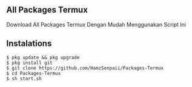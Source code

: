 ## All Packages Termux

Download All Packages Termux Dengan Mudah Menggunakan Script Ini

## Instalations
```
$ pkg update && pkg upgrade
$ pkg install git
$ git clone https://github.com/HamzSenpaii/Packages-Termux
$ cd Packages-Termux
$ sh start.sh
```
